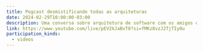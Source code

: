 ```yaml
---
title: Pogcast desmistificando todas as arquiteturas
date: 2024-02-29T10:00:00-03:00
description: Uma conversa sobre arquitetura de software com os amigos do PogCast e o Denis Petri.
link: https://www.youtube.com/live/pEV2kJaBvT8?si=fMKz8vzJ2TjTIy0u
participation_kinds:
  - videos
---
```

